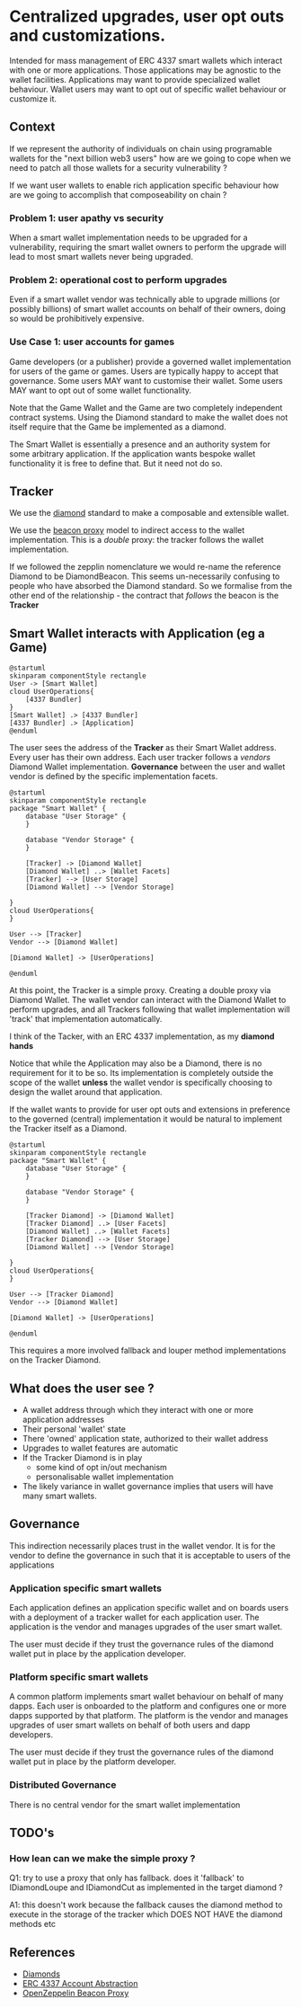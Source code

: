 # Centralized upgrades, user opt outs and customizations.

Intended for mass management of ERC 4337 smart wallets which interact with one or more applications. Those applications may be agnostic to the wallet facilities. Applications may want to provide specialized wallet behaviour. Wallet users may want to opt out of specific wallet behaviour or customize it.

## Context

If we represent the authority of individuals on chain using programable wallets for the "next billion web3 users" how are we going to cope when we need to patch all those wallets for a security vulnerability ?

If we want user wallets to enable rich application specific behaviour how are we going to accomplish that composeability on chain ?

### Problem 1: user apathy vs security

When a smart wallet implementation needs to be upgraded for a vulnerability, requiring the smart wallet owners to perform the upgrade will lead to most smart wallets never being upgraded.

### Problem 2: operational cost to perform upgrades

Even if a smart wallet vendor was technically able to upgrade millions (or possibly billions) of smart wallet accounts on behalf of their owners, doing so would be prohibitively expensive.
 
### Use Case 1: user accounts for games

Game developers (or a publisher) provide a governed wallet implementation for users of the game or games. Users are typically happy to accept that governance. Some  users MAY want to customise their wallet. Some users MAY want to opt out of some wallet functionality.

Note that the Game Wallet and the Game are two completely independent contract systems. Using the Diamond standard to make the wallet does not itself require that the Game be implemented as a diamond.

The Smart Wallet is essentially a presence and an authority system for some arbitrary application. If the application wants bespoke wallet functionality it is free to define that. But it need not do so.

## Tracker

We use the [diamond][ERC-2535] standard to make a composable and extensible wallet.

We use the [beacon proxy][ZEP-BEACON] model to indirect access to the wallet implementation. This is a _double_ proxy: the tracker follows the wallet implementation.

If we followed the zepplin nomenclature we would re-name the reference Diamond to be DiamondBeacon. This seems un-necessarily confusing to people who have absorbed the Diamond standard. So we formalise from the other end of the relationship - the contract that *follows* the beacon is the **Tracker**

## Smart Wallet interacts with Application (eg a Game)

```plantuml
@startuml
skinparam componentStyle rectangle
User -> [Smart Wallet]
cloud UserOperations{
    [4337 Bundler]
}
[Smart Wallet] .> [4337 Bundler]
[4337 Bundler] .> [Application]
@enduml
```


The user sees the address of the **Tracker** as their Smart Wallet address. Every user has their own address. Each user tracker follows a *vendors* Diamond Wallet implementation. **Governance** between the user and wallet vendor is defined by the specific implementation facets.

```plantuml
@startuml
skinparam componentStyle rectangle
package "Smart Wallet" {
    database "User Storage" {
    }

    database "Vendor Storage" {
    }

    [Tracker] -> [Diamond Wallet]
    [Diamond Wallet] ..> [Wallet Facets]
    [Tracker] --> [User Storage]
    [Diamond Wallet] --> [Vendor Storage]

}
cloud UserOperations{
}

User --> [Tracker]
Vendor --> [Diamond Wallet]

[Diamond Wallet] -> [UserOperations]

@enduml
```

At this point, the Tracker is a simple proxy. Creating a double proxy via Diamond Wallet. The wallet vendor can interact with the Diamond Wallet to perform upgrades, and all Trackers following that wallet implementation will 'track' that implementation automatically.

I think of the Tacker, with an ERC 4337 implementation, as my **diamond hands**

Notice that while the Application may also be a Diamond, there is no requirement for it to be so. Its implementation is completely outside the scope of the wallet **unless** the wallet vendor is specifically choosing to design the wallet around that application.

If the wallet wants to provide for user opt outs and extensions in preference to the governed (central) implementation it would be natural to implement the Tracker itself as a Diamond.

```plantuml
@startuml
skinparam componentStyle rectangle
package "Smart Wallet" {
    database "User Storage" {
    }

    database "Vendor Storage" {
    }

    [Tracker Diamond] -> [Diamond Wallet]
    [Tracker Diamond] ..> [User Facets]
    [Diamond Wallet] ..> [Wallet Facets]
    [Tracker Diamond] --> [User Storage]
    [Diamond Wallet] --> [Vendor Storage]

}
cloud UserOperations{
}

User --> [Tracker Diamond]
Vendor --> [Diamond Wallet]

[Diamond Wallet] -> [UserOperations]

@enduml
```

This requires a more involved fallback and louper method implementations on the Tracker Diamond.

## What does the user see ?

* A wallet address through which they interact with one or more application addresses
* Their personal 'wallet' state
* There 'owned' application state, authorized to their wallet address
* Upgrades to wallet features are automatic
* If the Tracker Diamond is in play
  * some kind of opt in/out mechanism
  * personalisable wallet implementation
* The likely variance in wallet governance implies that users will have many smart wallets.


## Governance

This indirection necessarily places trust in the wallet vendor. It is for the vendor to define the governance in such that it is acceptable to users of the applications

### Application specific smart wallets

Each application defines an application specific wallet and on boards users with a deployment of a tracker wallet for each application user. The application is the vendor and manages upgrades of the user smart wallet.

The user must decide if they trust the governance rules of the diamond wallet put in place by the application developer.

### Platform specific smart wallets

A common platform implements smart wallet behaviour on behalf of many dapps. Each user is onboarded to the platform and configures one or more dapps supported by that platform. The platform is the vendor and manages upgrades of user smart wallets on behalf of both users and dapp developers.

The user must decide if they trust the governance rules of the diamond wallet put in place by the platform developer.

### Distributed Governance

There is no central vendor for the smart wallet implementation

## TODO's

### How lean can we make the simple proxy ?

Q1: try to use a proxy that only has fallback. does it 'fallback' to IDiamondLoupe and IDiamondCut as implemented in the target diamond ?

A1: this doesn't work because the fallback causes the diamond method to execute in the storage of the tracker which DOES NOT HAVE the diamond methods etc

## References

* [ERC-2535]: https://eips.ethereum.org/EIPS/eip-2535/
    [Diamonds][ERC-2535]
* [ERC-4337]: https://eips.ethereum.org/EIPS/eip-4337/
    [ERC 4337 Account Abstraction][ERC-4337]
* [ZEP-BEACON]: https://github.com/OpenZeppelin/openzeppelin-contracts/blob/master/contracts/proxy/beacon/BeaconProxy.sol
    [OpenZeppelin Beacon Proxy][ZEP-BEACON]
